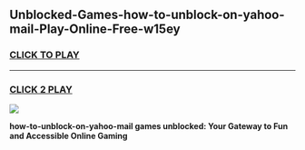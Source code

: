 
## Unblocked-Games-how-to-unblock-on-yahoo-mail-Play-Online-Free-w15ey
<h3>
<a href="https://premium76.site?title=how-to-unblock-on-yahoo-mail&ref=26A">CLICK TO PLAY</a></h3>
<hr>

<h3>
<a href="https://premium76.site?title=how-to-unblock-on-yahoo-mail&ref=26A">CLICK 2 PLAY</a>
  
</h3>

<a href="https://premium76.site?title=how-to-unblock-on-yahoo-mail&ref=26A"><img src="https://clearcache.store/games.png"></a>


**how-to-unblock-on-yahoo-mail games unblocked: Your Gateway to Fun and Accessible Online Gaming**

